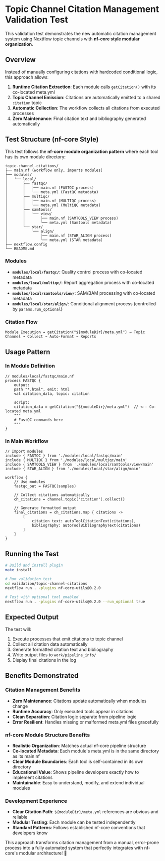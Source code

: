 # Topic Channel Citation Management Validation Test

This validation test demonstrates the new automatic citation management system using Nextflow topic channels with **nf-core style modular organization**.

## Overview

Instead of manually configuring citations with hardcoded conditional logic, this approach allows:

1. **Runtime Citation Extraction**: Each module calls `getCitation()` with its co-located meta.yml
2. **Topic Channel Emission**: Citations are automatically emitted to a shared `citation` topic
3. **Automatic Collection**: The workflow collects all citations from executed processes
4. **Zero Maintenance**: Final citation text and bibliography generated automatically

## Test Structure (nf-core Style)

This test follows the **nf-core module organization pattern** where each tool has its own module directory:

```
topic-channel-citations/
├── main.nf (workflow only, imports modules)
├── modules/
│   └── local/
│       ├── fastqc/
│       │   ├── main.nf (FASTQC process)
│       │   └── meta.yml (FastQC metadata)
│       ├── multiqc/
│       │   ├── main.nf (MULTIQC process)
│       │   └── meta.yml (MultiQC metadata)
│       ├── samtools/
│       │   └── view/
│       │       ├── main.nf (SAMTOOLS_VIEW process)
│       │       └── meta.yml (Samtools metadata)
│       └── star/
│           └── align/
│               ├── main.nf (STAR_ALIGN process)
│               └── meta.yml (STAR metadata)
├── nextflow.config
└── README.md
```

### Modules
- **`modules/local/fastqc/`**: Quality control process with co-located metadata
- **`modules/local/multiqc/`**: Report aggregation process with co-located metadata
- **`modules/local/samtools/view/`**: SAM/BAM processing with co-located metadata
- **`modules/local/star/align/`**: Conditional alignment process (controlled by `params.run_optional`)

### Citation Flow
```
Module Execution → getCitation("${moduleDir}/meta.yml") → Topic Channel → Collect → Auto-Format → Reports
```

## Usage Pattern

### In Module Definition
```nextflow
// modules/local/fastqc/main.nf
process FASTQC {
    output:
    path "*.html", emit: html
    val citation_data, topic: citation
    
    script:
    citation_data = getCitation("${moduleDir}/meta.yml")  // <-- Co-located meta.yml
    """
    # FastQC commands here
    """
}
```

### In Main Workflow
```nextflow
// Import modules
include { FASTQC } from './modules/local/fastqc/main'
include { MULTIQC } from './modules/local/multiqc/main'
include { SAMTOOLS_VIEW } from './modules/local/samtools/view/main'
include { STAR_ALIGN } from './modules/local/star/align/main'

workflow {
    // Use modules
    fastqc_out = FASTQC(samples)
    
    // Collect citations automatically
    ch_citations = channel.topic('citation').collect()
    
    // Generate formatted output
    final_citations = ch_citations.map { citations ->
        [
            citation_text: autoToolCitationText(citations),
            bibliography: autoToolBibliographyText(citations)
        ]
    }
}
```

## Running the Test

```bash
# Build and install plugin
make install

# Run validation test 
cd validation/topic-channel-citations
nextflow run . -plugins nf-core-utils@0.2.0

# Test with optional tool enabled
nextflow run . -plugins nf-core-utils@0.2.0 --run_optional true
```

## Expected Output

The test will:
1. Execute processes that emit citations to topic channel
2. Collect all citation data automatically
3. Generate formatted citation text and bibliography
4. Write output files to `work/pipeline_info/`
5. Display final citations in the log

## Benefits Demonstrated

### Citation Management Benefits
- **Zero Maintenance**: Citations update automatically when modules change
- **Runtime Accuracy**: Only executed tools appear in citations
- **Clean Separation**: Citation logic separate from pipeline logic
- **Error Resilient**: Handles missing or malformed meta.yml files gracefully

### nf-core Module Structure Benefits
- **Realistic Organization**: Matches actual nf-core pipeline structure
- **Co-located Metadata**: Each module's meta.yml is in the same directory as its main.nf
- **Clear Module Boundaries**: Each tool is self-contained in its own directory
- **Educational Value**: Shows pipeline developers exactly how to implement citations
- **Maintainable**: Easy to understand, modify, and extend individual modules

### Development Experience
- **Clear Citation Path**: `${moduleDir}/meta.yml` references are obvious and reliable
- **Modular Testing**: Each module can be tested independently
- **Standard Patterns**: Follows established nf-core conventions that developers know

This approach transforms citation management from a manual, error-prone process into a fully automated system that perfectly integrates with nf-core's modular architecture! 🚀